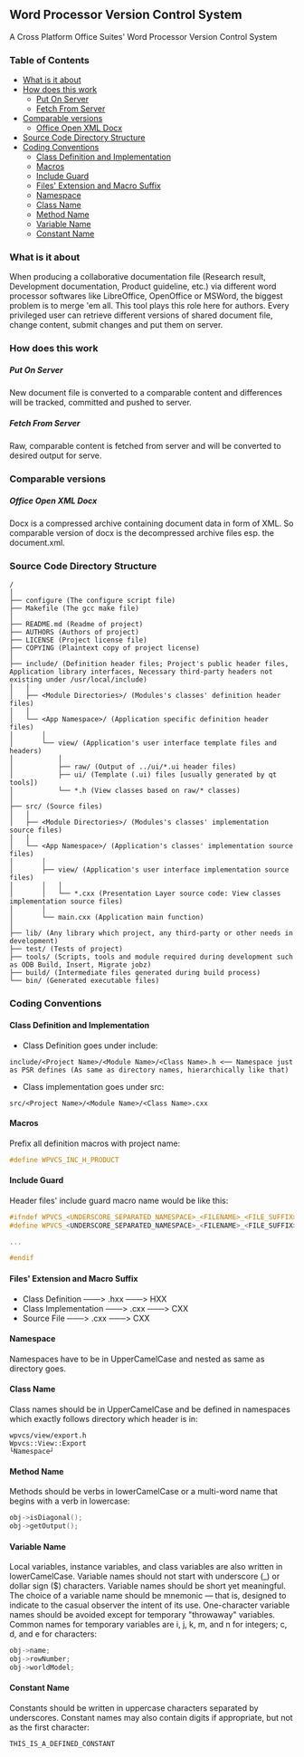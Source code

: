 ## Word Processor Version Control System
A Cross Platform Office Suites' Word Processor Version Control System

### Table of Contents
* [What is it about](#what-is-it-about)
* [How does this work](#how-does-this-work)
	* [Put On Server](#put-on-server)
	* [Fetch From Server](#fetch-from-server)
* [Comparable versions](#comparable-versions)
	* [Office Open XML Docx](office-open-xml-docx)
* [Source Code Directory Structure](#source-code-directory-structure)
* [Coding Conventions](#coding-conventions)
	* [Class Definition and Implementation](#class-definition-and-implementation)
	* [Macros](#macros)
	* [Include Guard](#include-guard)
	* [Files' Extension and Macro Suffix](#files'-extension-and-macro-suffix)
	* [Namespace](#namespace)
	* [Class Name](#class-name)
	* [Method Name](#method-name)
	* [Variable Name](#variable-name)
	* [Constant Name](#constant-name)

### <a name="what-is-it-about"></a>What is it about
When producing a collaborative documentation file (Research result, Development documentation, Product guideline, etc.) via different word processor softwares like 
LibreOffice, OpenOffice or MSWord, the biggest problem is to merge 'em all. This tool plays this role here for authors. Every privileged user can retrieve different 
versions of shared document file, change content, submit changes and put them on server.

### <a name="how-does-this-work"></a>How does this work
##### <a name="put-on-server"></a>Put On Server
New document file is converted to a comparable content and differences will be tracked, committed and pushed to server.
##### <a name="fetch-from-server"></a>Fetch From Server
Raw, comparable content is fetched from server and will be converted to desired output for serve.

### <a name="comparable-versions"></a>Comparable versions
##### <a name="office-open-xml-docx"></a>Office Open XML Docx
Docx is a compressed archive containing document data in form of XML. So comparable version of docx is the decompressed archive files esp. the document.xml.


### <a name="source-code-directory-structure"></a>Source Code Directory Structure
```
/
│
├── configure (The configure script file)
├── Makefile (The gcc make file)
│
├── README.md (Readme of project)
├── AUTHORS (Authors of project)
├── LICENSE (Project license file)
├── COPYING (Plaintext copy of project license)
│
├── include/ (Definition header files; Project's public header files, Application library interfaces, Necessary third-party headers not existing under /usr/local/include)
│   │
│   ├── <Module Directories>/ (Modules's classes' definition header files)
│   │
│   └── <App Namespace>/ (Application specific definition header files)
│       │
│       └── view/ (Application's user interface template files and headers)
│           │
│           ├── raw/ (Output of ../ui/*.ui header files)
│           ├── ui/ (Template (.ui) files [usually generated by qt tools])
│           └── *.h (View classes based on raw/* classes)
│
├── src/ (Source files)
│   │
│   ├── <Module Directories>/ (Modules's classes' implementation source files)
│   │
│   └── <App Namespace>/ (Application's classes' implementation source files)
│       │
│       ├── view/ (Application's user interface implementation source files)
│       │   │
│       │   └── *.cxx (Presentation Layer source code: View classes implementation source files)
│       │
│       └── main.cxx (Application main function)
│
├── lib/ (Any library which project, any third-party or other needs in development)
├── test/ (Tests of project)
├── tools/ (Scripts, tools and module required during development such as ODB Build, Insert, Migrate jobz)
├── build/ (Intermediate files generated during build process)
└── bin/ (Generated executable files)
```

### <a name="coding-conventions"></a>Coding Conventions
#### <a name="class-definition-and-implementation"></a>Class Definition and Implementation
* Class Definition goes under include:
```
include/<Project Name>/<Module Name>/<Class Name>.h <── Namespace just as PSR defines (As same as directory names, hierarchically like that)
```
* Class implementation goes under src:
```
src/<Project Name>/<Module Name>/<Class Name>.cxx
```

#### <a name="macros"></a>Macros
Prefix all definition macros with project name:
```cpp
#define WPVCS_INC_H_PRODUCT
```

#### <a name="include-guard"></a>Include Guard
Header files' include guard macro name would be like this:
```cpp
#ifndef WPVCS_<UNDERSCORE_SEPARATED_NAMESPACE>_<FILENAME>_<FILE_SUFFIX>
#define WPVCS_<UNDERSCORE_SEPARATED_NAMESPACE>_<FILENAME>_<FILE_SUFFIX>

...

#endif
```

#### <a name="files'-extension-and-macro-suffix"></a>Files' Extension and Macro Suffix
* Class Definition	───> .hxx   ───> HXX
* Class Implementation	───> .cxx   ───> CXX
* Source File		───> .cxx   ───> CXX

#### <a name="namespace"></a>Namespace
Namespaces have to be in UpperCamelCase and nested as same as directory goes.

#### <a name="class-name"></a>Class Name
Class names should be in UpperCamelCase and be defined in namespaces which exactly follows directory which header is in:
```
wpvcs/view/export.h
Wpvcs::View::Export
└Namespace┘
```

#### <a name="method-name"></a>Method Name
Methods should be verbs in lowerCamelCase or a multi-word name that begins with a verb in lowercase:
```cpp
obj->isDiagonal();
obj->getOutput();
```

#### <a name="variable-name"></a>Variable Name
Local variables, instance variables, and class variables are also written in lowerCamelCase. Variable names should not start with underscore (_) or dollar sign ($) characters.
Variable names should be short yet meaningful. The choice of a variable name should be mnemonic — that is, designed to indicate to the casual observer the intent of its use. One-character variable names should be avoided except for temporary "throwaway" variables. Common names for temporary variables are i, j, k, m, and n for integers; c, d, and e for characters:
```cpp
obj->name;
obj->rowNumber;
obj->worldModel;
```

#### <a name="constant-name"></a>Constant Name
Constants should be written in uppercase characters separated by underscores. Constant names may also contain digits if appropriate, but not as the first character:
```cpp
THIS_IS_A_DEFINED_CONSTANT
```
